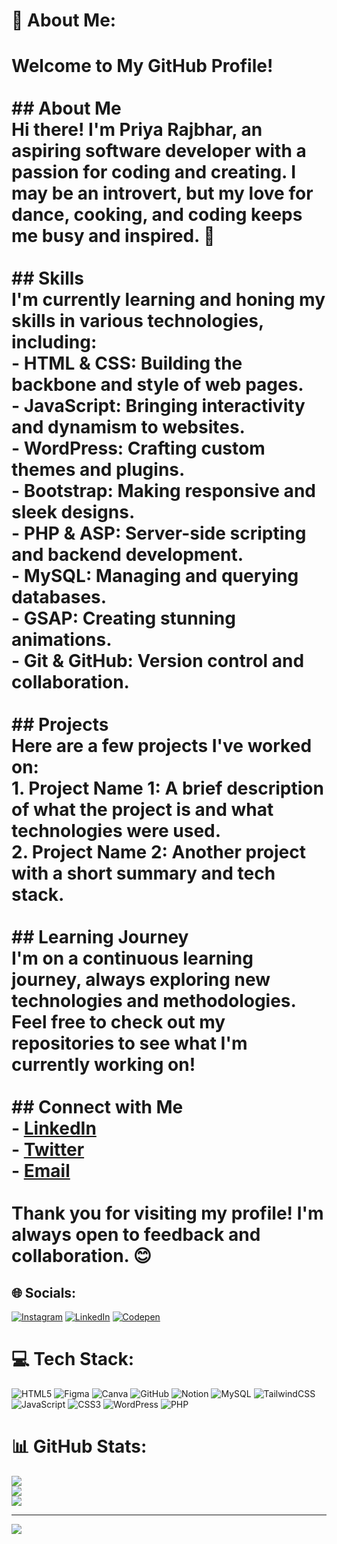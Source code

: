 # 💫 About Me:
# Welcome to My GitHub Profile!<br><br>## About Me<br>Hi there! I'm Priya Rajbhar, an aspiring software developer with a passion for coding and creating. I may be an introvert, but my love for dance, cooking, and coding keeps me busy and inspired. 🌟<br><br>## Skills<br>I'm currently learning and honing my skills in various technologies, including:<br>- **HTML & CSS**: Building the backbone and style of web pages.<br>- **JavaScript**: Bringing interactivity and dynamism to websites.<br>- **WordPress**: Crafting custom themes and plugins.<br>- **Bootstrap**: Making responsive and sleek designs.<br>- **PHP & ASP**: Server-side scripting and backend development.<br>- **MySQL**: Managing and querying databases.<br>- **GSAP**: Creating stunning animations.<br>- **Git & GitHub**: Version control and collaboration.<br><br>## Projects<br>Here are a few projects I've worked on:<br>1. **Project Name 1**: A brief description of what the project is and what technologies were used.<br>2. **Project Name 2**: Another project with a short summary and tech stack.<br><br>## Learning Journey<br>I'm on a continuous learning journey, always exploring new technologies and methodologies. Feel free to check out my repositories to see what I'm currently working on!<br><br>## Connect with Me<br>- [LinkedIn](https://www.linkedin.com/in/your-linkedin-profile)<br>- [Twitter](https://twitter.com/your-twitter-handle)<br>- [Email](mailto:your-email@example.com)<br><br>Thank you for visiting my profile! I'm always open to feedback and collaboration. 😊<br>


## 🌐 Socials:
[![Instagram](https://img.shields.io/badge/Instagram-%23E4405F.svg?logo=Instagram&logoColor=white)](https://instagram.com/https://www.instagram.com/prajbhar01/) [![LinkedIn](www.linkedin.com/in/priya-rajbhar01)](www.linkedin.com/in/priya-rajbhar01) [![Codepen](https://img.shields.io/badge/Codepen-000000?style=for-the-badge&logo=codepen&logoColor=white)](https://codepen.io/https://codepen.io/PriyaRRajbhar) 

# 💻 Tech Stack:
![HTML5](https://img.shields.io/badge/html5-%23E34F26.svg?style=for-the-badge&logo=html5&logoColor=white) ![Figma](https://img.shields.io/badge/figma-%23F24E1E.svg?style=for-the-badge&logo=figma&logoColor=white) ![Canva](https://img.shields.io/badge/Canva-%2300C4CC.svg?style=for-the-badge&logo=Canva&logoColor=white) ![GitHub](https://img.shields.io/badge/github-%23121011.svg?style=for-the-badge&logo=github&logoColor=white) ![Notion](https://img.shields.io/badge/Notion-%23000000.svg?style=for-the-badge&logo=notion&logoColor=white) ![MySQL](https://img.shields.io/badge/mysql-4479A1.svg?style=for-the-badge&logo=mysql&logoColor=white) ![TailwindCSS](https://img.shields.io/badge/tailwindcss-%2338B2AC.svg?style=for-the-badge&logo=tailwind-css&logoColor=white) ![JavaScript](https://img.shields.io/badge/javascript-%23323330.svg?style=for-the-badge&logo=javascript&logoColor=%23F7DF1E) ![CSS3](https://img.shields.io/badge/css3-%231572B6.svg?style=for-the-badge&logo=css3&logoColor=white) ![WordPress](https://img.shields.io/badge/WordPress-%23117AC9.svg?style=for-the-badge&logo=WordPress&logoColor=white) ![PHP](https://img.shields.io/badge/php-%23777BB4.svg?style=for-the-badge&logo=php&logoColor=white)
# 📊 GitHub Stats:
![](https://github-readme-stats.vercel.app/api?username=PriyaRRajbhar&theme=dark&hide_border=false&include_all_commits=true&count_private=true)<br/>
![](https://github-readme-streak-stats.herokuapp.com/?user=PriyaRRajbhar&theme=dark&hide_border=false)<br/>
![](https://github-readme-stats.vercel.app/api/top-langs/?username=PriyaRRajbhar&theme=dark&hide_border=false&include_all_commits=true&count_private=true&layout=compact)

---
[![](https://visitcount.itsvg.in/api?id=PriyaRRajbhar&icon=0&color=0)](https://visitcount.itsvg.in)

<!-- Proudly created with GPRM ( https://gprm.itsvg.in ) -->
